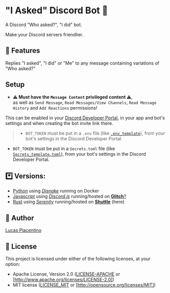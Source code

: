 # "I Asked" Discord Bot 🤖
A Discord "Who asked?", "I did" bot.  

Make your Discord servers friendlier.  

## 🎾 Features
Replies "I asked", "I did" or "Me" to any message containing variations of "Who asked?"  

## Setup
- **⚠️ Must have the `Message Content` privileged content ⚠️**,  
  as well as `Send Message`, `Read Messages/View Channels`, `Read Message History` and `Add Reactions` permissions!  

This can be enabled in your [Discord Developer Portal](https://discord.com/developers), in your app and bot's settings and when creating the bot invite link there.

> - `BOT_TOKEN` must be put in a `.env` file (like [`.env_template`](/.env_template)), from your bot's settings in the Discord Developer Portal.
- `BOT_TOKEN` must be put in a `Secrets.toml` file (like [`Secrets_template.toml`](/Secrets_template.toml)), from your bot's settings in the Discord Developer Portal.

## *️⃣ Versions:
- [Python](https://github.com/LucasPlacentino/iasked-bot/tree/python) using [_Disnake_](https://github.com/DisnakeDev/disnake) running on Docker
- [Javascript](https://github.com/LucasPlacentino/iasked-bot/tree/javascript) using [_Discord.js_](https://github.com/discordjs/discord.js) running/hosted on [**Glitch**?](TODO)
- [Rust](https://github.com/LucasPlacentino/iasked-bot/tree/rust) using [_Serenity_](https://github.com/serenity-rs/serenity) running/hosted on [**Shuttle**](https://github.com/shuttle-hq/shuttle) (here)

## 👤 Author
[Lucas Placentino](https://github.com/LucasPlacentino)

## 📜 License
This project is licensed under either of the following licenses, at your option:
- Apache License, Version 2.0 ([LICENSE-APACHE](/LICENSE-APACHE) or [http://www.apache.org/licenses/LICENSE-2.0])  
- MIT license ([LICENSE_MIT](/LICENSE-MIT) or [http://opensource.org/licenses/MIT])  
